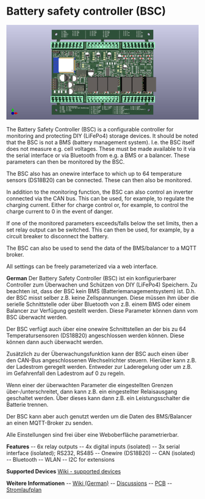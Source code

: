 
# Battery safety controller (BSC)
![bsc_pcb_3d](https://github.com/shining-man/bsc_hw/blob/main/img/bsc_3d.png?raw=true)

The Battery Safety Controller (BSC) is a configurable controller for monitoring and protecting DIY (LiFePo4) storage devices. It should be noted that the BSC is not a BMS (battery management system). I.e. the BSC itself does not measure e.g. cell voltages. These must be made available to it via the serial interface or via Bluetooth from e.g. a BMS or a balancer. These parameters can then be monitored by the BSC.

The BSC also has an onewire interface to which up to 64 temperature sensors (DS18B20) can be connected. These can then also be monitored.

In addition to the monitoring function, the BSC can also control an inverter connected via the CAN bus. This can be used, for example, to regulate the charging current. Either for charge control or, for example, to control the charge current to 0 in the event of danger.

If one of the monitored parameters exceeds/falls below the set limits, then a set relay output can be switched. This can then be used, for example, by a circuit breaker to disconnect the battery. 

The BSC can also be used to send the data of the BMS/balancer to a MQTT broker.

All settings can be freely parameterized via a web interface.

**German**
Der Battery Safety Controller (BSC) ist ein konfigurierbarer Controller zum Überwachen und Schützen von DIY (LiFePo4) Speichern. Zu beachten ist, dass der BSC kein BMS (Batteriemanagementsystem) ist. D.h. der BSC misst selber z.B. keine Zellspannungen. Diese müssen ihm über die serielle Schnittstelle oder über Bluetooth von z.B. einem BMS oder einem Balancer zur Verfügung gestellt werden. Diese Parameter können dann vom BSC überwacht werden.

Der BSC verfügt auch über eine onewire Schnittstellen an der bis zu 64 Temperatursensoren (DS18B20) angeschlossen werden können. Diese können dann auch überwacht werden.

Zusätzlich zu der Überwachungsfunktion kann der BSC auch einen über den CAN-Bus angeschlossenen Wechselrichter steuern. Hierüber kann z.B. der Ladestrom geregelt werden. Entweder zur Laderegelung oder um z.B. im Gefahrenfall den Ladestrom auf 0 zu regeln.

Wenn einer der überwachten Parameter die eingestellten Grenzen über-/unterschreitet, dann kann z.B. ein eingestellter Relaisausgang geschaltet werden. Über dieses kann dann z.B. ein Leistungsschalter die Batterie trennen. 

Der BSC kann aber auch genutzt werden um die Daten des BMS/Balancer an einen MQTT-Broker zu senden.

Alle Einstellungen sind frei über eine Weboberfläche parametrierbar.

**Features**
-- 6x relay outputs
-- 4x digital inputs (isolated)
-- 3x serial interface (isolated); RS232, RS485
-- Onewire (DS18B20)
-- CAN (isolated)
-- Bluetooth
-- WLAN
-- I2C for extensions

**Supported Devices**
[Wiki - supported devices](https://github.com/shining-man/bsc_fw/wiki/Supported-devices)

**Weitere Informationen**
-- [Wiki (German)](https://github.com/shining-man/bsc_fw/wiki)
-- [Discussions](https://github.com/shining-man/bsc_fw/discussions)
-- [PCB](https://github.com/shining-man/bsc_hw)
-- [Stromlaufplan](https://github.com/shining-man/bsc_hw/blob/main/circuit.pdf?raw=true "Stromlaufplan")
